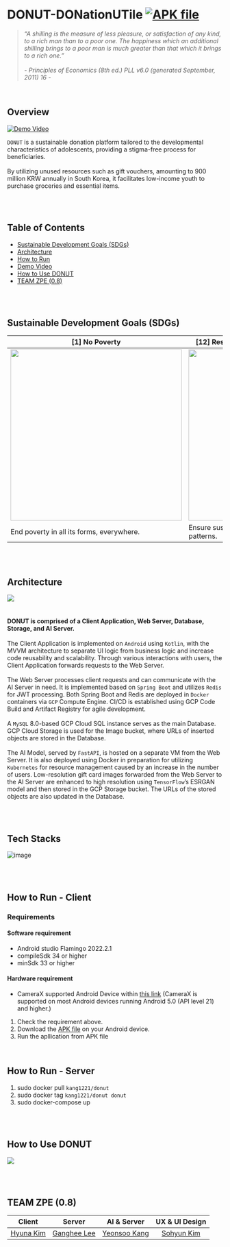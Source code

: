 # DONUT-DONationUTile [![APK file](https://img.shields.io/badge/-APK%20file-blue)](https://drive.google.com/file/d/1g9B9qp6Sc10ojrjxJZ483lGM3o34yWJt/view?usp=sharing)

>_“A shilling is the measure of less pleasure, or satisfaction of any kind, to a rich man than to a poor one. The happiness which an additional shilling brings to a poor man is much greater than that which it brings to a rich one.”_
</br></br>_- Principles of Economics (8th ed.) PLL v6.0 (generated September, 2011) 16 -_

</br>

## Overview
[![Demo Video](https://github.com/akimcse/akimcse/assets/63237214/3aac2345-cb7c-4037-8ed8-a5fa99ef7fc3)](https://youtu.be/qjlmdKrCPaI)

  `DONUT` is a sustainable donation platform tailored to the developmental characteristics of adolescents, providing a stigma-free process for beneficiaries. </br></br>
  By utilizing unused resources such as gift vouchers, amounting to 900 million KRW annually in South Korea, it facilitates low-income youth to purchase groceries and essential items.

</br></br>

## Table of Contents
  - [Sustainable Development Goals (SDGs)](#Sustainable-Development-Goals-SDGs)
  - [Architecture](#Architecture)
  - [How to Run](#How-to-Run)
  - [Demo Video](#Demo-Video)
  - [How to Use DONUT](#How-to-Use-DONUT)
  - [TEAM ZPE (0.8)](#TEAM-ZPE-(0.8))

</br></br>

## Sustainable Development Goals (SDGs)
| [1] No Poverty                                                                                                              | [12] Responsible Consumption and Production |
|-----------------------------------------------------------------------------------------------------------------------------|--------------------------------------------|
| <img src="https://github.com/Donut-DONationUTile/.github/assets/79368467/2eb097ef-2c68-439f-a080-76c8328cb457" width="400"> | <img src="https://github.com/Donut-DONationUTile/.github/assets/79368467/51c7f9e8-cbec-46d1-865e-e615e5548261" width="400"> |
| End poverty in all its forms, everywhere.                                                                                   | Ensure sustainable consumption and production patterns. |

</br></br>

## Architecture

<image src='https://github.com/akimcse/akimcse/assets/63237214/64caa0f1-bb7c-4390-9344-d1209b0f1803'/>
</br></br>

#### DONUT is comprised of a Client Application, Web Server, Database, Storage, and AI Server.
  The Client Application is implemented on `Android` using `Kotlin`, with the MVVM architecture to separate UI logic from business logic and increase code reusability and scalability. Through various interactions with users, the Client Application forwards requests to the Web Server.
  </br></br>
  The Web Server processes client requests and can communicate with the AI Server in need. It is implemented based on `Spring Boot` and utilizes `Redis` for JWT processing. Both Spring Boot and Redis are deployed in `Docker` containers via `GCP` Compute Engine. CI/CD is established using GCP Code Build and Artifact Registry for agile development.
  </br></br>
  A `MySQL` 8.0-based GCP Cloud SQL instance serves as the main Database. GCP Cloud Storage is used for the Image bucket, where URLs of inserted objects are stored in the Database.
  </br></br>
  The AI Model, served by `FastAPI`, is hosted on a separate VM from the Web Server. It is also deployed using Docker in preparation for utilizing `Kubernetes` for resource management caused by an increase in the number of users. Low-resolution gift card images forwarded from the Web Server to the AI Server are enhanced to high resolution using `TensorFlow`’s ESRGAN model and then stored in the GCP Storage bucket. The URLs of the stored objects are also updated in the Database.

</br></br>

## Tech Stacks
![image](https://github.com/Donut-DONationUTile/.github/assets/90603399/b35af4c6-eaf9-4588-aa71-587d2f13f2f2)

</br></br>

## How to Run - Client

### Requirements
#### Software requirement

- Android studio Flamingo 2022.2.1
- compileSdk 34 or higher
- minSdk 33 or higher

#### Hardware requirement

- CameraX supported Android Device within [this link](https://developer.android.com/media/camera/camerax/devices)
(CameraX is supported on most Android devices running Android 5.0 (API level 21) and higher.)


1. Check the requirement above.
2. Download the [APK file](https://drive.google.com/file/d/1g9B9qp6Sc10ojrjxJZ483lGM3o34yWJt/view?usp=sharing) on your Android device.
3. Run the apllication from APK file

</br>

## How to Run - Server

1. sudo docker pull `kang1221/donut`
2. sudo docker tag `kang1221/donut donut`
3. sudo docker-compose up

</br></br>

## How to Use DONUT
<image src='https://github.com/akimcse/akimcse/assets/63237214/845d8d38-2b73-4897-ba63-c45ba32e28d0'/>

</br></br>

## TEAM ZPE (0.8)

|                                    Client                                     |                                    Server                                     |                                 AI & Server                                  |                                UX & UI Design                                |
|:-----------------------------------------------------------------------------:|:-----------------------------------------------------------------------------:|:----------------------------------------------------------------------------:|:----------------------------------------------------------------------------:|
|                    [Hyuna Kim](https://github.com/akimcse)                    |                   [Ganghee Lee](https://github.com/Ganghee-Lee-0522)                   |                [Yeonsoo Kang](https://github.com/Kang1221)                |                                [Sohyun Kim](https://www.behance.net/kimsh9181fabf)                                |


